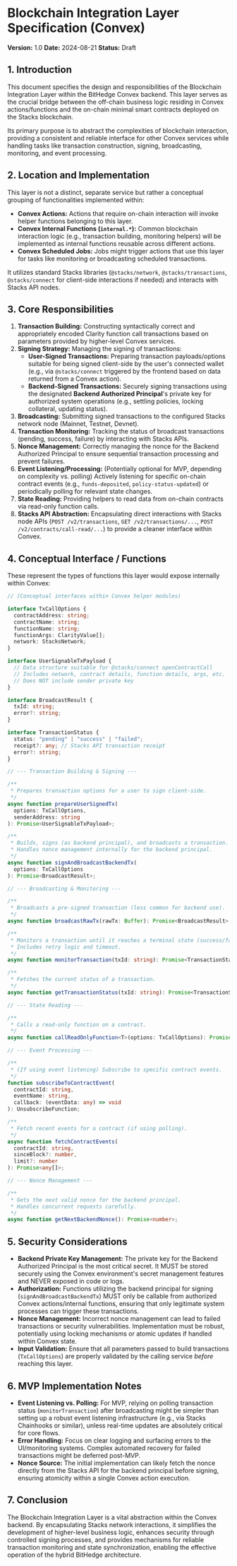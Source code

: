 # Blockchain Integration Layer Specification (Convex)

**Version:** 1.0
**Date:** 2024-08-21
**Status:** Draft

## 1. Introduction

This document specifies the design and responsibilities of the Blockchain Integration Layer within the BitHedge Convex backend. This layer serves as the crucial bridge between the off-chain business logic residing in Convex actions/functions and the on-chain minimal smart contracts deployed on the Stacks blockchain.

Its primary purpose is to abstract the complexities of blockchain interaction, providing a consistent and reliable interface for other Convex services while handling tasks like transaction construction, signing, broadcasting, monitoring, and event processing.

## 2. Location and Implementation

This layer is not a distinct, separate service but rather a conceptual grouping of functionalities implemented within:

- **Convex Actions:** Actions that require on-chain interaction will invoke helper functions belonging to this layer.
- **Convex Internal Functions (`internal.*`):** Common blockchain interaction logic (e.g., transaction building, monitoring helpers) will be implemented as internal functions reusable across different actions.
- **Convex Scheduled Jobs:** Jobs might trigger actions that use this layer for tasks like monitoring or broadcasting scheduled transactions.

It utilizes standard Stacks libraries (`@stacks/network`, `@stacks/transactions`, `@stacks/connect` for client-side interactions if needed) and interacts with Stacks API nodes.

## 3. Core Responsibilities

1.  **Transaction Building:** Constructing syntactically correct and appropriately encoded Clarity function call transactions based on parameters provided by higher-level Convex services.
2.  **Signing Strategy:** Managing the signing of transactions:
    - **User-Signed Transactions:** Preparing transaction payloads/options suitable for being signed client-side by the user's connected wallet (e.g., via `@stacks/connect` triggered by the frontend based on data returned from a Convex action).
    - **Backend-Signed Transactions:** Securely signing transactions using the designated **Backend Authorized Principal**'s private key for authorized system operations (e.g., settling policies, locking collateral, updating status).
3.  **Broadcasting:** Submitting signed transactions to the configured Stacks network node (Mainnet, Testnet, Devnet).
4.  **Transaction Monitoring:** Tracking the status of broadcast transactions (pending, success, failure) by interacting with Stacks APIs.
5.  **Nonce Management:** Correctly managing the nonce for the Backend Authorized Principal to ensure sequential transaction processing and prevent failures.
6.  **Event Listening/Processing:** (Potentially optional for MVP, depending on complexity vs. polling) Actively listening for specific on-chain contract events (e.g., `funds-deposited`, `policy-status-updated`) or periodically polling for relevant state changes.
7.  **State Reading:** Providing helpers to read data from on-chain contracts via read-only function calls.
8.  **Stacks API Abstraction:** Encapsulating direct interactions with Stacks node APIs (`POST /v2/transactions`, `GET /v2/transactions/...`, `POST /v2/contracts/call-read/...`) to provide a cleaner interface within Convex.

## 4. Conceptual Interface / Functions

These represent the types of functions this layer would expose internally within Convex:

```typescript
// (Conceptual interfaces within Convex helper modules)

interface TxCallOptions {
  contractAddress: string;
  contractName: string;
  functionName: string;
  functionArgs: ClarityValue[];
  network: StacksNetwork;
}

interface UserSignableTxPayload {
  // Data structure suitable for @stacks/connect openContractCall
  // Includes network, contract details, function details, args, etc.
  // Does NOT include sender private key
}

interface BroadcastResult {
  txId: string;
  error?: string;
}

interface TransactionStatus {
  status: "pending" | "success" | "failed";
  receipt?: any; // Stacks API transaction receipt
  error?: string;
}

// --- Transaction Building & Signing ---

/**
 * Prepares transaction options for a user to sign client-side.
 */
async function prepareUserSignedTx(
  options: TxCallOptions,
  senderAddress: string
): Promise<UserSignableTxPayload>;

/**
 * Builds, signs (as backend principal), and broadcasts a transaction.
 * Handles nonce management internally for the backend principal.
 */
async function signAndBroadcastBackendTx(
  options: TxCallOptions
): Promise<BroadcastResult>;

// --- Broadcasting & Monitoring ---

/**
 * Broadcasts a pre-signed transaction (less common for backend use).
 */
async function broadcastRawTx(rawTx: Buffer): Promise<BroadcastResult>;

/**
 * Monitors a transaction until it reaches a terminal state (success/failed).
 * Includes retry logic and timeout.
 */
async function monitorTransaction(txId: string): Promise<TransactionStatus>;

/**
 * Fetches the current status of a transaction.
 */
async function getTransactionStatus(txId: string): Promise<TransactionStatus>;

// --- State Reading ---

/**
 * Calls a read-only function on a contract.
 */
async function callReadOnlyFunction<T>(options: TxCallOptions): Promise<T>;

// --- Event Processing ---

/**
 * (If using event listening) Subscribe to specific contract events.
 */
function subscribeToContractEvent(
  contractId: string,
  eventName: string,
  callback: (eventData: any) => void
): UnsubscribeFunction;

/**
 * Fetch recent events for a contract (if using polling).
 */
async function fetchContractEvents(
  contractId: string,
  sinceBlock?: number,
  limit?: number
): Promise<any[]>;

// --- Nonce Management ---

/**
 * Gets the next valid nonce for the backend principal.
 * Handles concurrent requests carefully.
 */
async function getNextBackendNonce(): Promise<number>;
```

## 5. Security Considerations

- **Backend Private Key Management:** The private key for the Backend Authorized Principal is the most critical secret. It MUST be stored securely using the Convex environment's secret management features and NEVER exposed in code or logs.
- **Authorization:** Functions utilizing the backend principal for signing (`signAndBroadcastBackendTx`) MUST only be callable from authorized Convex actions/internal functions, ensuring that only legitimate system processes can trigger these transactions.
- **Nonce Management:** Incorrect nonce management can lead to failed transactions or security vulnerabilities. Implementation must be robust, potentially using locking mechanisms or atomic updates if handled within Convex state.
- **Input Validation:** Ensure that all parameters passed to build transactions (`TxCallOptions`) are properly validated by the calling service _before_ reaching this layer.

## 6. MVP Implementation Notes

- **Event Listening vs. Polling:** For MVP, relying on polling transaction status (`monitorTransaction`) after broadcasting might be simpler than setting up a robust event listening infrastructure (e.g., via Stacks Chainhooks or similar), unless real-time updates are absolutely critical for core flows.
- **Error Handling:** Focus on clear logging and surfacing errors to the UI/monitoring systems. Complex automated recovery for failed transactions might be deferred post-MVP.
- **Nonce Source:** The initial implementation can likely fetch the nonce directly from the Stacks API for the backend principal before signing, ensuring atomicity within a single Convex action execution.

## 7. Conclusion

The Blockchain Integration Layer is a vital abstraction within the Convex backend. By encapsulating Stacks network interactions, it simplifies the development of higher-level business logic, enhances security through controlled signing processes, and provides mechanisms for reliable transaction monitoring and state synchronization, enabling the effective operation of the hybrid BitHedge architecture.
